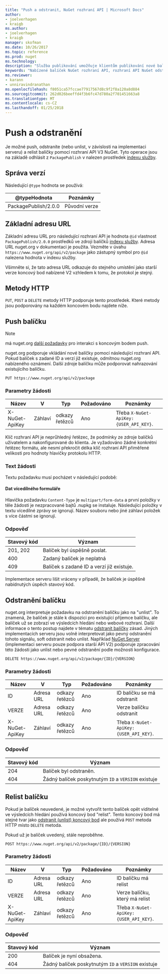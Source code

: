 ```yaml
---
title: "Push a odstranit, NuGet rozhraní API | Microsoft Docs"
author:
- joelverhagen
- kraigb
ms.author:
- joelverhagen
- kraigb
manager: skofman
ms.date: 10/26/2017
ms.topic: reference
ms.prod: nuget
ms.technology: 
description: "Služba publikování umožňuje klientům publikování nové balíčky a unlist nebo odstranit existující balíčky."
keywords: "Nabízené balíček NuGet rozhraní API, rozhraní API NuGet odstranit balíček NuGet API unlist balíčku, nahrajte balíček NuGet rozhraní API, rozhraní API NuGet vytvořit balíček"
ms.reviewer:
- karann
- unniravindranathan
ms.openlocfilehash: f8051ca57fccae77917567d8c9f2f8a120a8d884
ms.sourcegitcommit: 262d026beeffd4f3b6fc47d780a2f701451663a8
ms.translationtype: MT
ms.contentlocale: cs-CZ
ms.lasthandoff: 01/25/2018
---
```

# <a name="push-and-delete"></a>Push a odstranění

Je možné push, odstraníte (nebo unlist, v závislosti na implementaci serveru) a relist balíčky pomocí rozhraní API V3 NuGet. Tyto operace jsou na základě odhlásit z `PackagePublish` v nalezen prostředek [indexu služby](service-index.md).

## <a name="versioning"></a>Správa verzí

Následující `@type` hodnota se používá:

@typeHodnota          | Poznámky
-------------------- | -----
PackagePublish/2.0.0 | Původní verze

## <a name="base-url"></a>Základní adresu URL

Základní adresu URL pro následující rozhraní API je hodnota `@id` vlastnost `PackagePublish/2.0.0` prostředků ve zdroji balíčků [indexu služby](service-index.md). Adresa URL nuget.org v dokumentaci je použita. Vezměte v úvahu `https://www.nuget.org/api/v2/package` jako zástupný symbol pro `@id` nalezena hodnota v indexu služby.

Všimněte si, že tato adresa URL odkazuje do stejného umístění jako starší verze koncový bod nabízené V2 vzhledem k tomu, že protokol je stejný.

## <a name="http-methods"></a>Metody HTTP

`PUT`, `POST` a `DELETE` metody HTTP podporuje tento prostředek. Které metody jsou podporovány na každém koncovém bodu najdete níže.

## <a name="push-a-package"></a>Push balíčku

> [!Note]
> má nuget.org [další požadavky](NuGet-Protocols.md) pro interakci s koncovým bodem push.

nuget.org podporuje vkládání nové balíčky pomocí následující rozhraní API. Pokud balíček s zadané ID a verzí již existuje, odmítnou nuget.org nabízeného oznámení. Další zdroje balíčku může podporovat nahrazování existujícího balíčku.

    PUT https://www.nuget.org/api/v2/package

### <a name="request-parameters"></a>Parametry žádosti

Název           | V     | Typ   | Požadováno | Poznámky
-------------- | ------ | ------ | -------- | -----
X-NuGet-ApiKey | Záhlaví | odkazy řetězců | Ano      | Třeba `X-NuGet-ApiKey: {USER_API_KEY}`.

Klíč rozhraní API je neprůhledný řetězec, že podmínky ze zdroje balíčků uživatelem a nakonfigurované do klienta. Je vyžadováno žádné konkrétní řetězec formátu, ale nesmí překročit délka klíč rozhraní API přiměřené velikosti pro hodnoty hlavičky protokolu HTTP.

### <a name="request-body"></a>Text žádosti

Textu požadavku musí pocházet v následující podobě:

#### <a name="multipart-form-data"></a>Dat vícedílného formuláře

Hlavička požadavku `Content-Type` je `multipart/form-data` a první položky v těle žádosti je nezpracované bajtů .nupkg se instaluje. Následující položky v textu vícedílné zprávy se ignorují. Název souboru nebo jiné záhlaví položek s více částmi se ignorují.

### <a name="response"></a>Odpověď

Stavový kód | Význam
----------- | -------
201, 202    | Balíček byl úspěšně poslat.
400         | Zadaný balíček je neplatná
409         | Balíček s zadané ID a verzí již existuje.

Implementace serveru lišit vráceny v případě, že balíček je úspěšně nabídnutých úspěch stavový kód.

## <a name="delete-a-package"></a>Odstranění balíčku

nuget.org interpretuje požadavku na odstranění balíčku jako na "unlist". To znamená, že balíček je stále k dispozici pro existující příjemce balíčku, ale balíček už se zobrazí ve výsledcích hledání nebo webové rozhraní. Další informace o tento postup najdete v tématu [odstranit balíčky](../policies/deleting-packages.md) zásad. Jiných implementacích serveru jsou volně interpretovat jako pevný odstranění tohoto signálu, soft odstranit nebo unlist. Například [NuGet.Server](https://www.nuget.org/packages/NuGet.Server) (implementaci serveru pouze podpora starší API V2) podporuje zpracování této žádosti jako unlist nebo pevné odstranění podle možnosti konfigurace.

    DELETE https://www.nuget.org/api/v2/package/{ID}/{VERSION}

### <a name="request-parameters"></a>Parametry žádosti

Název           | V     | Typ   | Požadováno | Poznámky
-------------- | ------ | ------ | -------- | -----
ID             | Adresa URL    | odkazy řetězců | Ano      | ID balíčku se má odstranit
VERZE        | Adresa URL    | odkazy řetězců | Ano      | Verze balíčku odstranit
X-NuGet-ApiKey | Záhlaví | odkazy řetězců | Ano      | Třeba `X-NuGet-ApiKey: {USER_API_KEY}`.

### <a name="response"></a>Odpověď

Stavový kód | Význam
----------- | -------
204         | Balíček byl odstraněn.
404         | Žádný balíček poskytnutým `ID` a `VERSION` existuje

## <a name="relist-a-package"></a>Relist balíčku

Pokud je balíček neuvedené, je možné vytvořit tento balíček opět viditelné ve výsledcích hledání používá koncový bod "relist". Tento koncový bod má stejné tvar jako [odstranit (unlist) koncový bod](#delete-a-package) ale používá `POST` metoda HTTP místo `DELETE` metoda.

Pokud už je balíček uvedený, stále neproběhne.

    POST https://www.nuget.org/api/v2/package/{ID}/{VERSION}

### <a name="request-parameters"></a>Parametry žádosti

Název           | V     | Typ   | Požadováno | Poznámky
-------------- | ------ | ------ | -------- | -----
ID             | Adresa URL    | odkazy řetězců | Ano      | ID balíčku má relist
VERZE        | Adresa URL    | odkazy řetězců | Ano      | Verze balíčku, který má relist
X-NuGet-ApiKey | Záhlaví | odkazy řetězců | Ano      | Třeba `X-NuGet-ApiKey: {USER_API_KEY}`.

### <a name="response"></a>Odpověď

Stavový kód | Význam
----------- | -------
200         | Balíček je nyní obsažena.
404         | Žádný balíček poskytnutým `ID` a `VERSION` existuje
